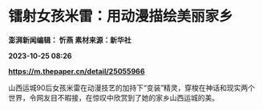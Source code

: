 # 镭射女孩米雷：用动漫描绘美丽家乡
**澎湃新闻编辑： 忻燕 素材来源：新华社**

**2023-10-25 08:26**

**https://m.thepaper.cn/detail/25055966**

山西运城90后女孩米雷在动漫技艺的加持下“变装”精灵，穿梭在神话和现实两个世界，令网友目不暇接，在惊叹中欣赏到了她的家乡山西运城的美。